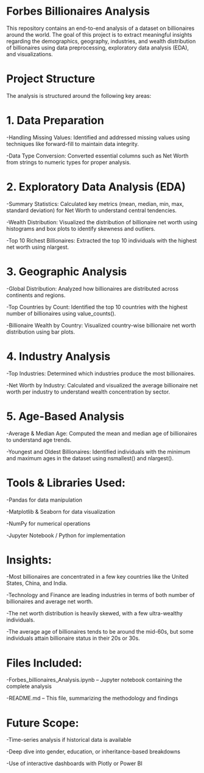 # Forbes Billionaires Analysis

This repository contains an end-to-end analysis of a dataset on billionaires around the world. The goal of this project is to extract meaningful insights regarding the demographics, geography, industries, and wealth distribution of billionaires using data preprocessing, exploratory data analysis (EDA), and visualizations.

# Project Structure

 The analysis is structured around the following key areas:

 # 1. Data Preparation

   -Handling Missing Values:
      Identified and addressed missing values using techniques like forward-fill to maintain data integrity.

   -Data Type Conversion:
      Converted essential columns such as Net Worth from strings to numeric types for proper analysis.

  # 2. Exploratory Data Analysis (EDA)

   -Summary Statistics:
       Calculated key metrics (mean, median, min, max, standard deviation) for Net Worth to understand central tendencies.

   -Wealth Distribution:
       Visualized the distribution of billionaire net worth using histograms and box plots to identify skewness and outliers.

   -Top 10 Richest Billionaires:
       Extracted the top 10 individuals with the highest net worth using nlargest.

  # 3. Geographic Analysis

   -Global Distribution:
       Analyzed how billionaires are distributed across continents and regions.

   -Top Countries by Count: 
        Identified the top 10 countries with the highest number of billionaires using value_counts().

   -Billionaire Wealth by Country:
        Visualized country-wise billionaire net worth distribution using bar plots.

  # 4. Industry Analysis

   -Top Industries:
       Determined which industries produce the most billionaires.

   -Net Worth by Industry:
       Calculated and visualized the average billionaire net worth per industry to understand wealth concentration by sector.

  # 5. Age-Based Analysis

   -Average & Median Age:
       Computed the mean and median age of billionaires to understand age trends.
     
   -Youngest and Oldest Billionaires:
       Identified individuals with the minimum and maximum ages in the dataset using nsmallest() and nlargest().




# Tools & Libraries Used:

  -Pandas for data manipulation

  -Matplotlib & Seaborn for data visualization

  -NumPy for numerical operations

  -Jupyter Notebook / Python for implementation


# Insights:

  -Most billionaires are concentrated in a few key countries like the United States, China, and India.

  -Technology and Finance are leading industries in terms of both number of billionaires and average net worth.

  -The net worth distribution is heavily skewed, with a few ultra-wealthy individuals.

  -The average age of billionaires tends to be around the mid-60s, but some individuals attain billionaire status in their 20s or 30s.


# Files Included:

  -Forbes_billionaires_Analysis.ipynb – Jupyter notebook containing the complete analysis

  -README.md – This file, summarizing the methodology and findings


# Future Scope:

  -Time-series analysis if historical data is available

  -Deep dive into gender, education, or inheritance-based breakdowns

  -Use of interactive dashboards with Plotly or Power BI
